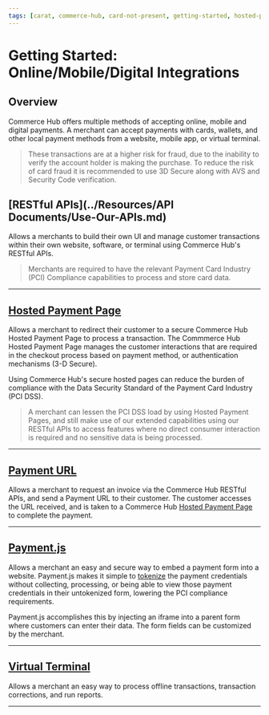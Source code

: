 ```yaml
---
tags: [carat, commerce-hub, card-not-present, getting-started, hosted-payment-page]
---
```


# Getting Started: Online/Mobile/Digital Integrations

## Overview

Commerce Hub offers multiple methods of accepting online, mobile and digital payments. A merchant can accept payments with cards, wallets, and other local payment methods from a website, mobile app, or virtual terminal.

<!-- theme: warning -->
> These transactions are at a higher risk for fraud, due to the inability to verify the account holder is making the purchase. To reduce the risk of card fraud it is recommended to use 3D Secure along with AVS and Security Code verification.

## [RESTful APIs](../Resources/API Documents/Use-Our-APIs.md)

Allows a merchants to build their own UI and manage customer transactions within their own website, software, or terminal using Commerce Hub's RESTful APIs.

<!-- theme: warning -->
> Merchants are required to have the relevant Payment Card Industry (PCI) Compliance capabilities to process and store card data.

---

## [Hosted Payment Page](../Online-Mobile-Digital/Hosted-Payment-Page/Hosted-Payment-Page.md)

Allows a merchant to redirect their customer to a secure Commerce Hub Hosted Payment Page to process a transaction. The Commmerce Hub Hosted Payment Page manages the customer interactions that are required in the checkout process based on payment method, or authentication mechanisms (3-D Secure).

Using Commerce Hub's secure hosted pages can reduce the burden of compliance with the Data Security Standard of the Payment Card Industry (PCI DSS).

<!-- theme: info -->
>A merchant can lessen the PCI DSS load by using Hosted Payment Pages, and still make use of our extended capabilities using our RESTful APIs to access features where no direct consumer interaction is required and no sensitive data is being processed.

---

## [Payment URL](../Online-Mobile-Digital/Payment-URL/Payment-URL.md)

Allows a merchant to request an invoice via the Commerce Hub RESTful APIs, and send a Payment URL to their customer. The customer accesses the URL received, and is taken to a Commerce Hub [Hosted Payment Page](#hosted-payment-page) to complete the payment.

---

## [Payment.js](../Online-Mobile-Digital/Payment-JS/Payment-JS.md)

Allows a merchant an easy and secure way to embed a payment form into a website. Payment.js makes it simple to [tokenize](../../Transactions/Payment-Token.md) the payment credentials without collecting, processing, or being able to view those payment credentials in their untokenized form, lowering the PCI compliance requirements.

Payment.js accomplishes this by injecting an iframe into a parent form where customers can enter their data. The form fields can be customized by the merchant.

---

## [Virtual Terminal](../Online-Mobile-Digital/Virtual-Terminal/Virtual-Terminal.md)

Allows a merchant an easy way to process offline transactions, transaction corrections, and run reports.

---